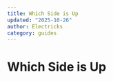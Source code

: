 ```yaml
---
title: Which Side is Up
updated: "2025-10-26"
author: Electricks
category: guides
---
```


# Which Side is Up

